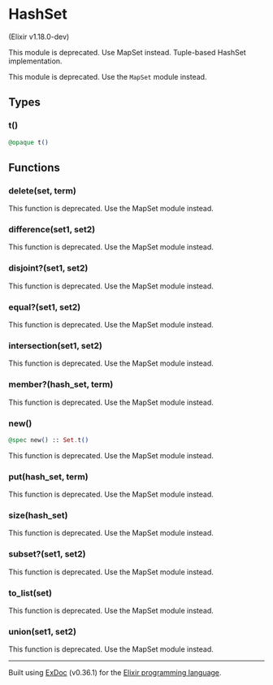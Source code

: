 # HashSet 
(Elixir v1.18.0-dev)

This module is deprecated. Use MapSet instead.
Tuple-based HashSet implementation.

This module is deprecated. Use the `MapSet` module instead.


## Types

### t()

```elixir
@opaque t()
```



## Functions

### delete(set, term)


This function is deprecated. Use the MapSet module instead.


### difference(set1, set2)


This function is deprecated. Use the MapSet module instead.


### disjoint?(set1, set2)


This function is deprecated. Use the MapSet module instead.


### equal?(set1, set2)


This function is deprecated. Use the MapSet module instead.


### intersection(set1, set2)


This function is deprecated. Use the MapSet module instead.


### member?(hash_set, term)


This function is deprecated. Use the MapSet module instead.


### new()

```elixir
@spec new() :: Set.t()
```
This function is deprecated. Use the MapSet module instead.


### put(hash_set, term)


This function is deprecated. Use the MapSet module instead.


### size(hash_set)


This function is deprecated. Use the MapSet module instead.


### subset?(set1, set2)


This function is deprecated. Use the MapSet module instead.


### to_list(set)


This function is deprecated. Use the MapSet module instead.


### union(set1, set2)


This function is deprecated. Use the MapSet module instead.




---
Built using [ExDoc](https://github.com/elixir-lang/ex_doc "ExDoc") (v0.36.1) for the [Elixir programming language](href="https://elixir-lang.org" "Elixir").
